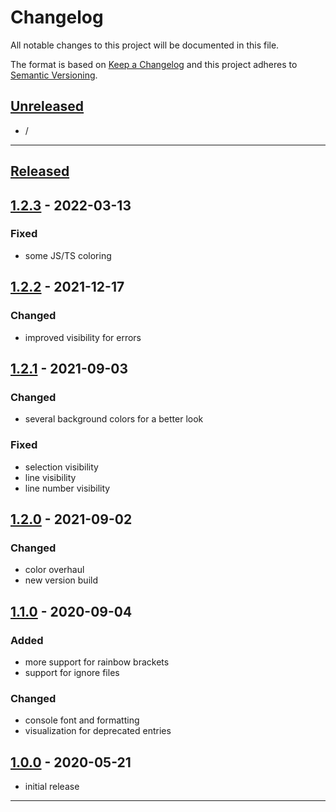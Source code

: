 # Changelog
All notable changes to this project will be documented in this file.

The format is based on [Keep a Changelog][Keep a Changelog] and this project adheres to [Semantic Versioning][Semantic Versioning].

## [Unreleased]

- /

---

## [Released]


## [1.2.3] - 2022-03-13

### Fixed
- some JS/TS coloring


## [1.2.2] - 2021-12-17

### Changed
- improved visibility for errors


## [1.2.1] - 2021-09-03

### Changed
- several background colors for a better look

### Fixed
- selection visibility
- line visibility
- line number visibility


## [1.2.0] - 2021-09-02

### Changed
- color overhaul
- new version build


## [1.1.0] - 2020-09-04

### Added
- more support for rainbow brackets
- support for ignore files

### Changed
- console font and formatting
- visualization for deprecated entries


## [1.0.0] - 2020-05-21

- initial release

---

<!-- Links -->
[Keep a Changelog]: https://keepachangelog.com/
[Semantic Versioning]: https://semver.org/

<!-- Versions -->
[Unreleased]: https://github.com/DAmNRelentless/idea-relentless-colors/releases
[Released]: https://github.com/DAmNRelentless/idea-relentless-colors/releases
[1.2.3]: https://github.com/DAmNRelentless/idea-relentless-colors/compare/v1.2.2..v1.2.3
[1.2.2]: https://github.com/DAmNRelentless/idea-relentless-colors/compare/v1.2.1..v1.2.2
[1.2.1]: https://github.com/DAmNRelentless/idea-relentless-colors/compare/v1.2.0..v1.2.1
[1.2.0]: https://github.com/DAmNRelentless/idea-relentless-colors/compare/v1.1.0..v1.2.0
[1.1.0]: https://github.com/DAmNRelentless/idea-relentless-colors/compare/v1.0.0..v1.1.0
[1.0.0]: https://github.com/DAmNRelentless/idea-relentless-colors/releases/v1.0.0
